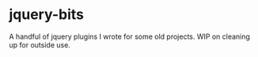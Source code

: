 jquery-bits
===========

A handful of jquery plugins I wrote for some old projects. WIP on cleaning up for outside use.